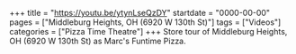 +++
title = "https://youtu.be/ytynLseQzDY"
startdate = "0000-00-00"
pages = ["Middleburg Heights, OH (6920 W 130th St)"]
tags = ["Videos"]
categories = ["Pizza Time Theatre"]
+++
Store tour of Middleburg Heights, OH (6920 W 130th St) as Marc's Funtime Pizza.
